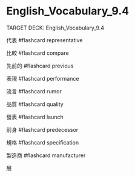 # English_Vocabulary_9.4

TARGET DECK: English_Vocabulary_9.4

代表 #flashcard 
representative

比較 #flashcard 
compare

先前的 #flashcard 
previous

表現 #flashcard 
performance

流言 #flashcard 
rumor

品質 #flashcard 
quality

發表 #flashcard 
launch

前身 #flashcard 
predecessor

規格 #flashcard 
specification

製造商 #flashcard 
manufacturer

展

